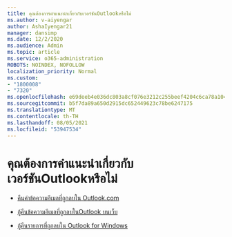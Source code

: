```yaml
---
title: คุณต้องการคําแนะนําเกี่ยวกับเวอร์ชันOutlookหรือไม่
ms.author: v-aiyengar
author: AshaIyengar21
manager: dansimp
ms.date: 12/2/2020
ms.audience: Admin
ms.topic: article
ms.service: o365-administration
ROBOTS: NOINDEX, NOFOLLOW
localization_priority: Normal
ms.custom:
- "1800008"
- "7320"
ms.openlocfilehash: e69deeb4e036dc803a8cf076e3212c255beef4204c6ca78a104750332b5d3a71
ms.sourcegitcommit: b5f7da89a650d2915dc652449623c78be6247175
ms.translationtype: MT
ms.contentlocale: th-TH
ms.lasthandoff: 08/05/2021
ms.locfileid: "53947534"
---
```

# <a name="do-you-need-instructions-for-another-version-of-outlook"></a>คุณต้องการคําแนะนําเกี่ยวกับเวอร์ชันOutlookหรือไม่

- [คืนค่าข้อความอีเมลที่ถูกลบใน Outlook.com](https://support.microsoft.com/office/restore-deleted-email-messages-in-outlook-com-cf06ab1b-ae0b-418c-a4d9-4e895f83ed50)

- [กู้คืนข้อความอีเมลที่ถูกลบในOutlook บนเว็บ](https://support.microsoft.com/office/recover-deleted-email-messages-in-outlook-on-the-web-a8ca78ac-4721-4066-95dd-571842e9fb11)

- [กู้คืนรายการที่ถูกลบใน Outlook for Windows](https://support.microsoft.com/office/recover-deleted-items-in-outlook-for-windows-49e81f3c-c8f4-4426-a0b9-c0fd751d48ce)